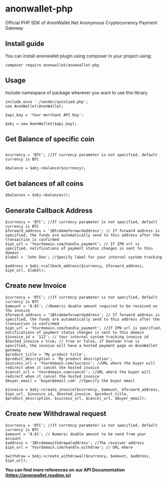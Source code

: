 ﻿# anonwallet-php

Official PHP SDK of AnonWallet.Net Anonymous Cryptocurrency Payment Gateway

## Install guide
You can install anonwallet plugin using composer in your project using:

```
composer require anonwallet/anonwallet-php
```

## Usage
Include namespace of package wherever you want to use this library

```
include_once './vendor/autoload.php';
use AnonWallet\AnonWallet;

$api_key = 'Your merchant API Key';

$obj = new AnonWallet($api_key);
```

## Get Balance of specific coin

```

$currency = 'BTC'; //If currency parameter is not specified, default currency is BTC

$balance = $obj->balance($currency);
```

## Get balances of all coins

```
$balances = $obj->balances();
```

## Generate Callback Address

```
$currency = 'BTC'; //If currency parameter is not specified, default currency is BTC
$forward_address = '1Btcdemoforwardaddress'; // If forward address is specified, the funds are automatically send to this address after the transaction is confirmed
$ipn_url = 'Yourdomain.com/handle_payment'; // If IPN url is specified, notifications of payment status changes is sent to this domain
$label = 'John Doe'; //Specify label for your internal system tracking

$address = $obj->callback_address($currency, $forward_address, $ipn_url, $label);
```

## Create new Invoice

```
$currency = 'BTC'; //If currency parameter is not specified, default currency is BTC
$amount = '0.01'; //Numeric double amount required to be received on the invoice
$forward_address = '1Btcdemoforwardaddress'; // If forward address is specified, the funds are automatically send to this address after the transaction is confirmed
$ipn_url = 'Yourdomain.com/handle_payment'; //If IPN url is specified, notifications of payment status changes is sent to this domain
$invoice_id = '112'; // Your internal system tracking invoice id
$hosted_invoice = true; // true or false, if boolean true is specified, the invoice will have a hosted payment page on AnonWallet gateway
$product_title = 'My product title';
$product_description = 'My product description';
$success_url = 'Yourdomain.com/success'; //URL where the buyer will redirect when it cancel the hosted invoice
$cancel_url = 'Yourdomain.com/cancel'; //URL where the buyer will redirect when it cancel the hosted invoice
$buyer_email = 'buyer@email.com' //Specify the buyer email

$invoice = $obj->create_invoice($currency, $amount, $forward_address, $ipn_url, $invoice_id, $hosted_invoice, $product_title, $product_description, $success_url, $cancel_url, $buyer_email);

```

## Create new Withdrawal request

```
$currency = 'BTC'; //If currency parameter is not specified, default currency is BTC
$amount = '0.01'; // Numeric double amount to be send from your account
$address = '1Btcdemowithdrawaladdress'; //The receiver address
$ipn_url = 'Yourdomain.com/handle_withdraw'; // URL where 

$withdraw = $obj->create_withdrawal($currency, $amount, $address, $ipn_url);
```

**You can find more references on our API Documentation (https://anonwallet.readme.io)**
